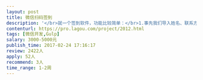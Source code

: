 ```yaml
---                
layout: post       
title: 微信扫码签到           
description: '</br>就一个签到软件，功能比较简单：</br>1.事先我们导入姓名、联系方式至后台</br>2.参会人员扫码，并填写自己的姓名或者联系方式</br>3.如果填写的信息符合事先导入的姓名、联系方式，则签到成功</br>4.签到成功后提示关注公众号</br>'     
contenturl: https://pro.lagou.com/project/2012.html      
tags: [微信开发,Gulp]            
salary: 3000-5000元          
publish_time: 2017-02-24 17:16:17         
review: 2422人                   
apply: 52人                   
recommend: 3人                   
time_range: 1-2周              
---                 
```


